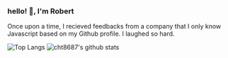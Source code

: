 ### hello! 👋, I'm Robert

Once upon a time, I recieved feedbacks from a company that I only know Javascript based on my Github profile.
I laughed so hard.


![Top Langs](https://github-readme-stats.vercel.app/api/top-langs/?username=cht8687&hide=html)
![cht8687's github stats](https://github-readme-stats.vercel.app/api?username=cht8687&show_icons=true&count_private=true&line_height=40)
